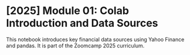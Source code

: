 # [2025] Module 01: Colab Introduction and Data Sources
This notebook introduces key financial data sources using Yahoo Finance and pandas. It is part of the Zoomcamp 2025 curriculum.

